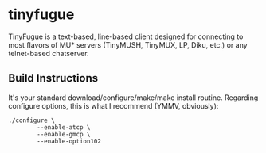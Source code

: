 # tinyfugue
TinyFugue is a text-based, line-based client designed for connecting to most flavors of MU* servers (TinyMUSH, TinyMUX, LP, Diku, etc.) or any telnet-based chatserver. 

## Build Instructions
It's your standard download/configure/make/make install routine. Regarding configure options, this is what I recommend (YMMV, obviously):

```
./configure \
        --enable-atcp \
        --enable-gmcp \
        --enable-option102
```

